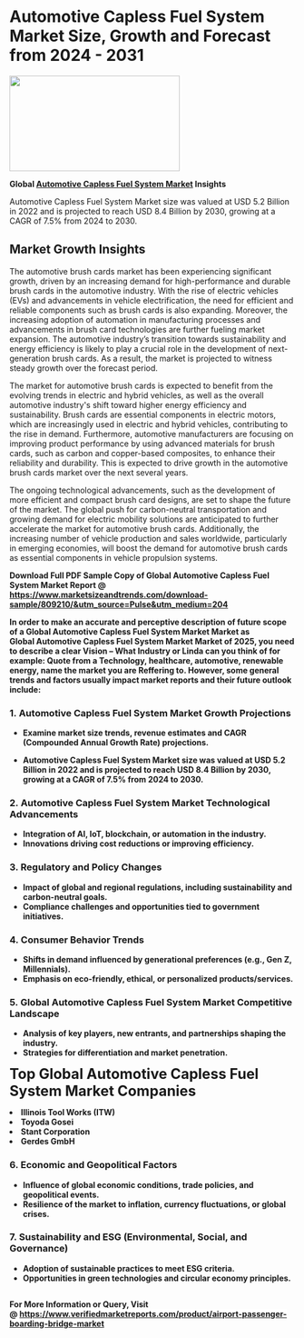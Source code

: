 <H1>Automotive Capless Fuel System Market Size, Growth and Forecast from 2024 - 2031</H1><img class="aligncenter size-medium wp-image-584254" src="https://thirdeyenews.in/wp-content/uploads/2024/09/Global-Market-Research-300x168.jpeg" alt="" width="300" height="168" /><p><strong>Global&nbsp;<a href="https://www.marketsizeandtrends.com/download-sample/809210/&amp;utm_source=Pulse&amp;utm_medium=204">Automotive Capless Fuel System Market</a> Insights</strong></p><p>Automotive Capless Fuel System Market size was valued at USD 5.2 Billion in 2022 and is projected to reach USD 8.4 Billion by 2030, growing at a CAGR of 7.5% from 2024 to 2030.</p><p><h2>Market Growth Insights</h2> <p>The automotive brush cards market has been experiencing significant growth, driven by an increasing demand for high-performance and durable brush cards in the automotive industry. With the rise of electric vehicles (EVs) and advancements in vehicle electrification, the need for efficient and reliable components such as brush cards is also expanding. Moreover, the increasing adoption of automation in manufacturing processes and advancements in brush card technologies are further fueling market expansion. The automotive industry’s transition towards sustainability and energy efficiency is likely to play a crucial role in the development of next-generation brush cards. As a result, the market is projected to witness steady growth over the forecast period.</p> <p><strong></strong></p> <p>The market for automotive brush cards is expected to benefit from the evolving trends in electric and hybrid vehicles, as well as the overall automotive industry's shift toward higher energy efficiency and sustainability. Brush cards are essential components in electric motors, which are increasingly used in electric and hybrid vehicles, contributing to the rise in demand. Furthermore, automotive manufacturers are focusing on improving product performance by using advanced materials for brush cards, such as carbon and copper-based composites, to enhance their reliability and durability. This is expected to drive growth in the automotive brush cards market over the next several years.</p> <p>The ongoing technological advancements, such as the development of more efficient and compact brush card designs, are set to shape the future of the market. The global push for carbon-neutral transportation and growing demand for electric mobility solutions are anticipated to further accelerate the market for automotive brush cards. Additionally, the increasing number of vehicle production and sales worldwide, particularly in emerging economies, will boost the demand for automotive brush cards as essential components in vehicle propulsion systems.</p> <p><strong></p><p><span class=""><strong>Download Full PDF Sample Copy of Global Automotive Capless Fuel System Market Report</strong> @ <a href="https://www.marketsizeandtrends.com/download-sample/809210/&amp;utm_source=Pulse&amp;utm_medium=204" target="_blank">https://www.marketsizeandtrends.com/download-sample/809210/&amp;utm_source=Pulse&amp;utm_medium=204</a></span></p><p>In order to make an accurate and perceptive description of future scope of a Global&nbsp;Automotive Capless Fuel System Market Market as Global&nbsp;Automotive Capless Fuel System Market Market of 2025, you need to describe a clear Vision &ndash; What Industry or Linda can you think of for example: Quote from a Technology, healthcare, automotive, renewable energy, name the market you are Reffering to. However, some general trends and factors usually impact market reports and their future outlook include:</p><h3>1.&nbsp;<strong>Automotive Capless Fuel System Market Growth Projections</strong></h3><ul><li>Examine market size trends, revenue estimates and CAGR (Compounded Annual Growth Rate) projections.</li><li><p>Automotive Capless Fuel System Market size was valued at USD 5.2 Billion in 2022 and is projected to reach USD 8.4 Billion by 2030, growing at a CAGR of 7.5% from 2024 to 2030.</p></li></ul><h3>2.&nbsp;<strong>Automotive Capless Fuel System Market Technological Advancements</strong></h3><ul><li>Integration of AI, IoT, blockchain, or automation in the industry.</li><li>Innovations driving cost reductions or improving efficiency.</li></ul><h3>3.&nbsp;<strong>Regulatory and Policy Changes</strong></h3><ul><li>Impact of global and regional regulations, including sustainability and carbon-neutral goals.</li><li>Compliance challenges and opportunities tied to government initiatives.</li></ul><h3>4.&nbsp;<strong>Consumer Behavior Trends</strong></h3><ul><li>Shifts in demand influenced by generational preferences (e.g., Gen Z, Millennials).</li><li>Emphasis on eco-friendly, ethical, or personalized products/services.</li></ul><h3>5.&nbsp;<strong>Global Automotive Capless Fuel System Market Competitive Landscape</strong></h3><ul><li>Analysis of key players, new entrants, and partnerships shaping the industry.</li><li>Strategies for differentiation and market penetration.</li></ul><p data-pm-slice="1 1 []"><span style="color: inherit; font-family: inherit; font-size: 25px;">Top Global Automotive Capless Fuel System Market Companies</span></p><div class="" data-test-id=""><p><li>Illinois Tool Works (ITW)</li><li> Toyoda Gosei</li><li> Stant Corporation</li><li> Gerdes GmbH</li></p></div><h3>6.&nbsp;<strong>Economic and Geopolitical Factors</strong></h3><ul><li>Influence of global economic conditions, trade policies, and geopolitical events.</li><li>Resilience of the market to inflation, currency fluctuations, or global crises.</li></ul><h3>7.&nbsp;<strong>Sustainability and ESG (Environmental, Social, and Governance)</strong></h3><ul><li>Adoption of sustainable practices to meet ESG criteria.</li><li>Opportunities in green technologies and circular economy principles.</li></ul><h2><strong style="font-size: 14px;">For More Information or Query, Visit @&nbsp;</strong><a style="background-color: #ffffff; font-size: 14px;" href="https://www.marketsizeandtrends.com/report/automotive-capless-fuel-system-market/" target="_blank">https://www.verifiedmarketreports.com/product/airport-passenger-boarding-bridge-market</a></h2>
